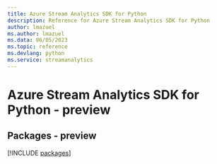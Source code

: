 ```yaml
---
title: Azure Stream Analytics SDK for Python
description: Reference for Azure Stream Analytics SDK for Python
author: lmazuel
ms.author: lmazuel
ms.data: 06/05/2023
ms.topic: reference
ms.devlang: python
ms.service: streamanalytics
---
```

# Azure Stream Analytics SDK for Python - preview
## Packages - preview
[!INCLUDE [packages](stream-analytics-index.md)]